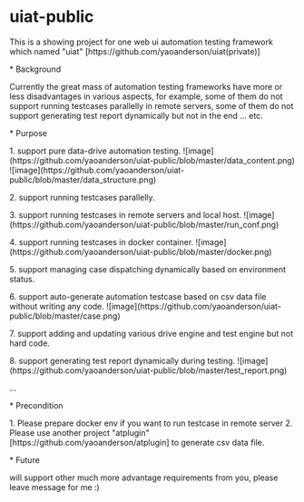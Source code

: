 # uiat-public
<p>
This is a showing project for one web ui automation testing framework which named "uiat" [https://github.com/yaoanderson/uiat(private)]
</p>
* Background
<p>Currently the great mass of automation testing frameworks have more or less disadvantages in various aspects, for example, 
some of them do not support running testcases parallelly in remote servers, some of them do not support generating test report dynamically but not in the end ... etc.
</p>
* Purpose
<p>
<p>
1. support pure data-drive automation testing.
![image](https://github.com/yaoanderson/uiat-public/blob/master/data_content.png)
![image](https://github.com/yaoanderson/uiat-public/blob/master/data_structure.png)
</p>
<p>
2. support running testcases parallelly.
</p>
<p>
3. support running testcases in remote servers and local host.
![image](https://github.com/yaoanderson/uiat-public/blob/master/run_conf.png)
</p>
<p>
4. support running testcases in docker container.
![image](https://github.com/yaoanderson/uiat-public/blob/master/docker.png)
</p>
<p>
5. support managing case dispatching dynamically based on environment status.
</p>
<p>
6. support auto-generate automation testcase based on csv data file without writing any code.
![image](https://github.com/yaoanderson/uiat-public/blob/master/case.png)
</p>
<p>
7. support adding and updating various drive engine and test engine but not hard code.
</p>
<p>
8. support generating test report dynamically during testing.
![image](https://github.com/yaoanderson/uiat-public/blob/master/test_report.png)
</p>
...
</p>
* Precondition
<p>
1. Please prepare docker env if you want to run testcase in remote server
2. Please use another project "atplugin" [https://github.com/yaoanderson/atplugin] to generate csv data file.
</p>
* Future
<p>
will support other much more advantage requirements from you, please leave message for me :) 
</p>